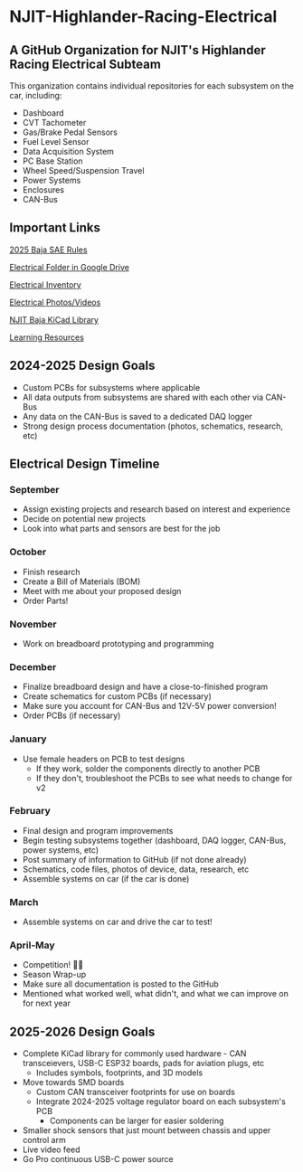 # NJIT-Highlander-Racing-Electrical 

## A GitHub Organization for NJIT's Highlander Racing Electrical Subteam

This organization contains individual repositories for each subsystem on the car, including:
* Dashboard
* CVT Tachometer
* Gas/Brake Pedal Sensors
* Fuel Level Sensor
* Data Acquisition System
* PC Base Station
* Wheel Speed/Suspension Travel
* Power Systems
* Enclosures
* CAN-Bus



## Important Links

[2025 Baja SAE Rules](https://www.bajasae.net/cdsweb/gen/DownloadDocument.aspx?DocumentID=ebab1320-778a-430e-8d5f-93eb4d92d806)

[Electrical Folder in Google Drive](https://drive.google.com/drive/folders/1Pz5bq8r8b9oh7MFo3oWOcobUKbDVZDIy?usp=drive_link)

[Electrical Inventory](https://docs.google.com/spreadsheets/d/19zXsWbHnRgKuqglurabbrF1yi5oSlVw6kvXuMUWI1O0/edit?usp=drive_link)

[Electrical Photos/Videos](https://drive.google.com/drive/folders/1SR_HuOiAXgWjmbBMsi99OzsaskyCo2m3)

[NJIT Baja KiCad Library](https://github.com/NJIT-Highlander-Racing-Electrical/.github/tree/main/2.%20NJIT-Baja-KiCad-Library)

[Learning Resources](https://github.com/NJIT-Highlander-Racing-Electrical/.github/tree/main/1.%20Learning)

## 2024-2025 Design Goals 
* Custom PCBs for subsystems where applicable
* All data outputs from subsystems are shared with each other via CAN-Bus
* Any data on the CAN-Bus is saved to a dedicated DAQ logger
* Strong design process documentation (photos, schematics, research, etc)

## Electrical Design Timeline

### September
* Assign existing projects and research based on interest and experience
* Decide on potential new projects
* Look into what parts and sensors are best for the job

### October
* Finish research
* Create a Bill of Materials (BOM)
* Meet with me about your proposed design
* Order Parts!

### November
* Work on breadboard prototyping and programming

### December
* Finalize breadboard design and have a close-to-finished program
* Create schematics for custom PCBs (if necessary)
* Make sure you account for CAN-Bus and 12V-5V power conversion!
* Order PCBs (if necessary)

### January
* Use female headers on PCB to test designs
   * If they work, solder the components directly to another PCB
   * If they don't, troubleshoot the PCBs to see what needs to change for v2

### February
* Final design and program improvements
* Begin testing subsystems together (dashboard, DAQ logger, CAN-Bus, power systems, etc) 
* Post summary of information to GitHub (if not done already)
* Schematics, code files, photos of device, data, research, etc
* Assemble systems on car (if the car is done)

### March
* Assemble systems on car and drive the car to test!

### April-May
* Competition! 🎉🎉
* Season Wrap-up
* Make sure all documentation is posted to the GitHub
* Mentioned what worked well, what didn't, and what we can improve on for next year


## 2025-2026 Design Goals 
* Complete KiCad library for commonly used hardware - CAN transceievers, USB-C ESP32 boards, pads for aviation plugs, etc
    * Includes symbols, footprints, and 3D models
* Move towards SMD boards
     * Custom CAN transceiver footprints for use on boards
     * Integrate 2024-2025 voltage regulator board on each subsystem's PCB
         * Components can be larger for easier soldering
* Smaller shock sensors that just mount between chassis and upper control arm
* Live video feed
* Go Pro continuous USB-C power source